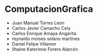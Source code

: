 # ComputacionGrafica

- Juan Manuel Torres Leon
- Carlos Javier Camacho Cely
- Carlos Enrique Amaya Angarita
- reynaldo moises solano martines
- Daniel Felipe Villamor
- Ilhaine Katerinne Forero Alarcón
